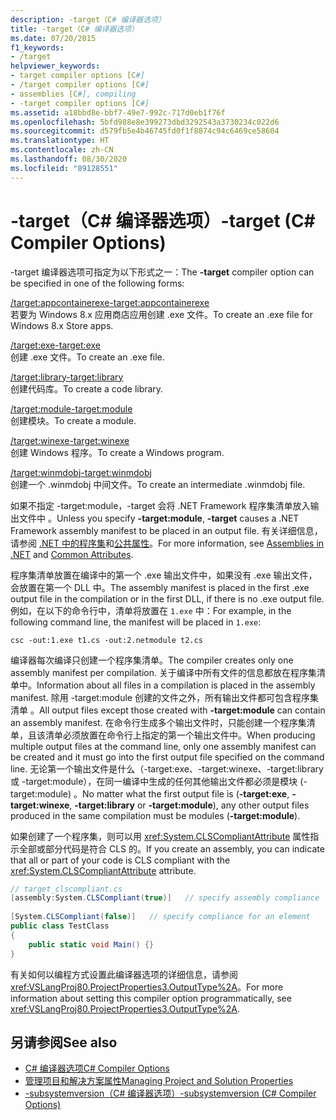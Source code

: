 ```yaml
---
description: -target（C# 编译器选项）
title: -target（C# 编译器选项）
ms.date: 07/20/2015
f1_keywords:
- /target
helpviewer_keywords:
- target compiler options [C#]
- /target compiler options [C#]
- assemblies [C#], compiling
- -target compiler options [C#]
ms.assetid: a18bbd8e-bbf7-49e7-992c-717d0eb1f76f
ms.openlocfilehash: 5bfd988e8e399273dbd3292543a3730234c022d6
ms.sourcegitcommit: d579fb5e4b46745fd0f1f8874c94c6469ce58604
ms.translationtype: HT
ms.contentlocale: zh-CN
ms.lasthandoff: 08/30/2020
ms.locfileid: "89128551"
---
```

# <a name="-target-c-compiler-options"></a><span data-ttu-id="0694e-103">-target（C# 编译器选项）</span><span class="sxs-lookup"><span data-stu-id="0694e-103">-target (C# Compiler Options)</span></span>
<span data-ttu-id="0694e-104">-target 编译器选项可指定为以下形式之一：</span><span class="sxs-lookup"><span data-stu-id="0694e-104">The **-target** compiler option can be specified in one of the following forms:</span></span>  
  
 [<span data-ttu-id="0694e-105">/target:appcontainerexe</span><span class="sxs-lookup"><span data-stu-id="0694e-105">-target:appcontainerexe</span></span>](./target-appcontainerexe-compiler-option.md)  
 <span data-ttu-id="0694e-106">若要为 Windows 8.x 应用商店应用创建 .exe 文件。</span><span class="sxs-lookup"><span data-stu-id="0694e-106">To create an .exe file for Windows 8.x Store apps.</span></span>  
  
 [<span data-ttu-id="0694e-107">/target:exe</span><span class="sxs-lookup"><span data-stu-id="0694e-107">-target:exe</span></span>](./target-exe-compiler-option.md)  
 <span data-ttu-id="0694e-108">创建 .exe 文件。</span><span class="sxs-lookup"><span data-stu-id="0694e-108">To create an .exe file.</span></span>  
  
 [<span data-ttu-id="0694e-109">/target:library</span><span class="sxs-lookup"><span data-stu-id="0694e-109">-target:library</span></span>](./target-library-compiler-option.md)  
 <span data-ttu-id="0694e-110">创建代码库。</span><span class="sxs-lookup"><span data-stu-id="0694e-110">To create a code library.</span></span>  
  
 [<span data-ttu-id="0694e-111">/target:module</span><span class="sxs-lookup"><span data-stu-id="0694e-111">-target:module</span></span>](./target-module-compiler-option.md)  
 <span data-ttu-id="0694e-112">创建模块。</span><span class="sxs-lookup"><span data-stu-id="0694e-112">To create a module.</span></span>  
  
 [<span data-ttu-id="0694e-113">/target:winexe</span><span class="sxs-lookup"><span data-stu-id="0694e-113">-target:winexe</span></span>](./target-winexe-compiler-option.md)  
 <span data-ttu-id="0694e-114">创建 Windows 程序。</span><span class="sxs-lookup"><span data-stu-id="0694e-114">To create a Windows program.</span></span>  
  
 [<span data-ttu-id="0694e-115">/target:winmdobj</span><span class="sxs-lookup"><span data-stu-id="0694e-115">-target:winmdobj</span></span>](./target-winmdobj-compiler-option.md)  
 <span data-ttu-id="0694e-116">创建一个 .winmdobj 中间文件。</span><span class="sxs-lookup"><span data-stu-id="0694e-116">To create an intermediate .winmdobj file.</span></span>  
  
 <span data-ttu-id="0694e-117">如果不指定 -target:module，-target 会将 .NET Framework 程序集清单放入输出文件中   。</span><span class="sxs-lookup"><span data-stu-id="0694e-117">Unless you specify **-target:module**, **-target** causes a .NET Framework assembly manifest to be placed in an output file.</span></span> <span data-ttu-id="0694e-118">有关详细信息，请参阅 [.NET 中的程序集](../../../standard/assembly/index.md)和[公共属性](../attributes/global.md)。</span><span class="sxs-lookup"><span data-stu-id="0694e-118">For more information, see [Assemblies in .NET](../../../standard/assembly/index.md) and [Common Attributes](../attributes/global.md).</span></span>  
  
 <span data-ttu-id="0694e-119">程序集清单放置在编译中的第一个 .exe 输出文件中，如果没有 .exe 输出文件，会放置在第一个 DLL 中。</span><span class="sxs-lookup"><span data-stu-id="0694e-119">The assembly manifest is placed in the first .exe output file in the compilation or in the first DLL, if there is no .exe output file.</span></span> <span data-ttu-id="0694e-120">例如，在以下的命令行中，清单将放置在 `1.exe` 中：</span><span class="sxs-lookup"><span data-stu-id="0694e-120">For example, in the following command line, the manifest will be placed in `1.exe`:</span></span>  
  
```console  
csc -out:1.exe t1.cs -out:2.netmodule t2.cs  
```  
  
 <span data-ttu-id="0694e-121">编译器每次编译只创建一个程序集清单。</span><span class="sxs-lookup"><span data-stu-id="0694e-121">The compiler creates only one assembly manifest per compilation.</span></span> <span data-ttu-id="0694e-122">关于编译中所有文件的信息都放在程序集清单中。</span><span class="sxs-lookup"><span data-stu-id="0694e-122">Information about all files in a compilation is placed in the assembly manifest.</span></span> <span data-ttu-id="0694e-123">除用 -target:module 创建的文件之外，所有输出文件都可包含程序集清单  。</span><span class="sxs-lookup"><span data-stu-id="0694e-123">All output files except those created with **-target:module** can contain an assembly manifest.</span></span> <span data-ttu-id="0694e-124">在命令行生成多个输出文件时，只能创建一个程序集清单，且该清单必须放置在命令行上指定的第一个输出文件中。</span><span class="sxs-lookup"><span data-stu-id="0694e-124">When producing multiple output files at the command line, only one assembly manifest can be created and it must go into the first output file specified on the command line.</span></span> <span data-ttu-id="0694e-125">无论第一个输出文件是什么（-target:exe、-target:winexe、-target:library 或 -target:module），在同一编译中生成的任何其他输出文件都必须是模块 (-target:module)      。</span><span class="sxs-lookup"><span data-stu-id="0694e-125">No matter what the first output file is (**-target:exe**, **-target:winexe**, **-target:library** or **-target:module**), any other output files produced in the same compilation must be modules (**-target:module**).</span></span>  
  
 <span data-ttu-id="0694e-126">如果创建了一个程序集，则可以用 <xref:System.CLSCompliantAttribute> 属性指示全部或部分代码是符合 CLS 的。</span><span class="sxs-lookup"><span data-stu-id="0694e-126">If you create an assembly, you can indicate that all or part of your code is CLS compliant with the <xref:System.CLSCompliantAttribute> attribute.</span></span>  
  
```csharp  
// target_clscompliant.cs  
[assembly:System.CLSCompliant(true)]   // specify assembly compliance  
  
[System.CLSCompliant(false)]   // specify compliance for an element  
public class TestClass  
{  
    public static void Main() {}  
}  
```  
  
 <span data-ttu-id="0694e-127">有关如何以编程方式设置此编译器选项的详细信息，请参阅 <xref:VSLangProj80.ProjectProperties3.OutputType%2A>。</span><span class="sxs-lookup"><span data-stu-id="0694e-127">For more information about setting this compiler option programmatically, see <xref:VSLangProj80.ProjectProperties3.OutputType%2A>.</span></span>  
  
## <a name="see-also"></a><span data-ttu-id="0694e-128">另请参阅</span><span class="sxs-lookup"><span data-stu-id="0694e-128">See also</span></span>

- [<span data-ttu-id="0694e-129">C# 编译器选项</span><span class="sxs-lookup"><span data-stu-id="0694e-129">C# Compiler Options</span></span>](./index.md)
- [<span data-ttu-id="0694e-130">管理项目和解决方案属性</span><span class="sxs-lookup"><span data-stu-id="0694e-130">Managing Project and Solution Properties</span></span>](/visualstudio/ide/managing-project-and-solution-properties)
- [<span data-ttu-id="0694e-131">-subsystemversion（C# 编译器选项）</span><span class="sxs-lookup"><span data-stu-id="0694e-131">-subsystemversion (C# Compiler Options)</span></span>](./subsystemversion-compiler-option.md)
